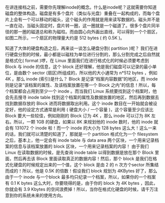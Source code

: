 


在讲连接档之前，需要你先理解inode的概念。什么是inode呢？这就需要你知道磁盘的整体构造。磁盘是有多个盘片（类似与光盘）重叠在一起构成的，而每个盘片上会有一个可以移动的磁头，这个磁头的作用就是用来读写数据的。磁头并不是一直在动，当磁头固定时，盘片转一圈，这一圈就是一个磁道了。很多个盘片同半径的那一圈的磁道总和称为磁柱。而由圆心向外画出直线，可以得到一个个扇区，如图二所示，一个扇区的物理量大约是 512 bytes ( 约 0.5K )。










知道了大体的硬盘构造之后，再来谈一谈怎么硬盘分割( partition )呢？
我们在进行硬盘分割的时候，最小都是以磁柱为单位进行分割的，那么分割完成之后自然就是格式化( format )啰，在 Linux 里面我们在进行格式化的时候必须要考虑到 Block 与 inode 的信息，这个 block 还好理解，他是我们磁盘可以记录的最小单位，是由数个 sector (扇区)所组成的，所以他的大小通常为 n*512 bytes ，例如 4K 。那么 inode (索引)是什么？ Block 是记录“档案内容数据”的地区，而 inode 则是记录“该档案的属性、及该档案放置在哪一个 Block 之内”的信息！所以，每个档案都会占用到至少一个 inode 。而当我们 Linux 系统要找到这个档案时，他会先去搜寻 inode table 找到这个档案的属性及数据放置的地区，然后再到数据去找到数据存放的 Block 进而将数据取出利用。这个 inode 数目在一开始就会被设定好，他的设定方式通常是利用 ( 硬盘大小 / 一个容量 )，这个容量至少应该比 Block 要大一些较佳，例如刚刚的 Block 订为 4K ，那么 inode 可以订为 8K 左右。所以，一颗 1GB 的硬盘，如果以 8K 来规划他的 inode 数时，他的 inode 就会有 131072 个 inode 啦！而一个 inode 的大小为 128 bytes 这么大！这么一来的话，我们就可以清楚的知道了，那就是一个 partition 格式化为一个 filesystem 之后，基本上，他一定会有 inode table 与 data area 两个区块，一个用来记录档案的信息与该档案放置的 block 区块，一个用来记录档案的内容！
由于我们 Linux 在读取数据的时候，是先查询 inode table 以得到数据是放在那个 Block 里面，然后再去该 Block 里面读取真正的数据内容！然后，那个 block 是我们在格式化硬盘的时候规定出来的一个值，这个 block 是由 2 的 n 次方个sector 所集结而成的！所以，他是 0.5K 的倍数！假设我们 block 规划为 4KBytes 好了，那么由于一个 inode 与一个block 最多均只纪录一个档案，所以，如果你的一个档案有 0.1 K bytes 这么大时，你要晓得的是，由于你的 block 为 4K bytes ，因此，你就会有 3.9 Kbytes 的空间浪费掉！所以，当你在格式化硬盘的时候，请千万注意到你的系统未来的使用方向。